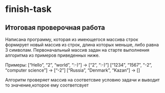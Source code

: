 # finish-task
## Итоговая проверочная работа ##
Написана программу, которая из имеющегося массива строк формирует новый массив из строк, длина которых меньше, 
либо равна 3 символам. Первоначальный массив задан на старте выполнения алгоритма из примеров приведенных ниже. 

Примеры:
[“Hello”, “2”, “world”, “:-)”] → [“2”, “:-)”]
[“1234”, “1567”, “-2”, “computer science”] → [“-2”]
[“Russia”, “Denmark”, “Kazan”] → []

Алгоритм проверяет массив на соответсвие условию задачи
и выводит то значение,которое ему соответсвует